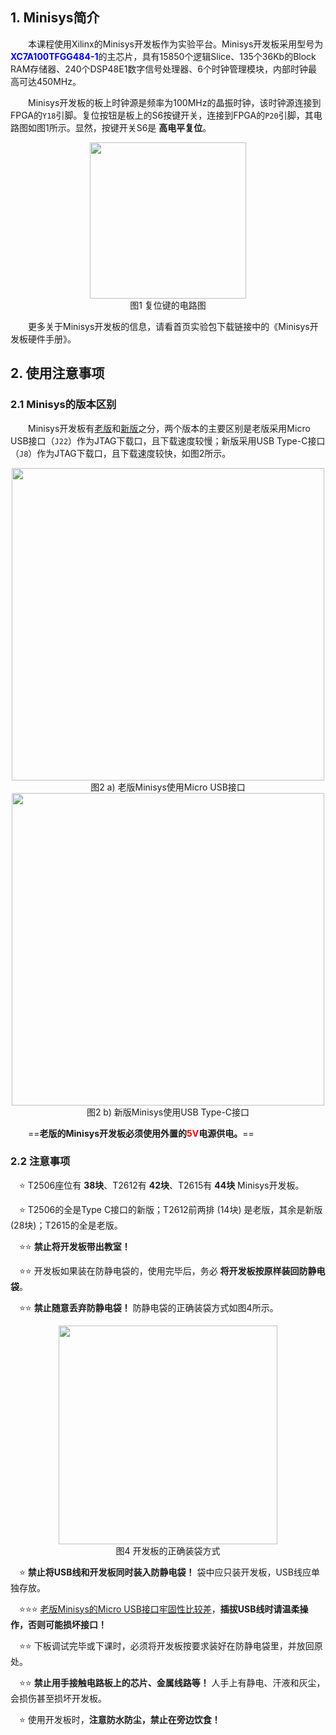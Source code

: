 ## 1. Minisys简介

&emsp;&emsp;本课程使用Xilinx的Minisys开发板作为实验平台。Minisys开发板采用型号为<font color = blue>**XC7A100TFGG484-1**</font>的主芯片，具有15850个逻辑Slice、135个36Kb的Block RAM存储器、240个DSP48E1数字信号处理器、6个时钟管理模块，内部时钟最高可达450MHz。

&emsp;&emsp;Minisys开发板的板上时钟源是频率为100MHz的晶振时钟，该时钟源连接到FPGA的`Y18`引脚。复位按钮是板上的S6按键开关，连接到FPGA的`P20`引脚，其电路图如图1所示。显然，按键开关S6是 **高电平复位**。

<center><img src = "../assets/b-1.png" width = 250></center>
<center>图1 复位键的电路图</center>

&emsp;&emsp;更多关于Minisys开发板的信息，请看首页实验包下载链接中的《Minisys开发板硬件手册》。

## 2. 使用注意事项

### 2.1 Minisys的版本区别

&emsp;&emsp;Minisys开发板有<u>老版</u>和<u>新版</u>之分，两个版本的主要区别是老版采用Micro USB接口（`J22`）作为JTAG下载口，且下载速度较慢；新版采用USB Type-C接口（`J8`）作为JTAG下载口，且下载速度较快，如图2所示。

<center><img src = "../assets/b-2a.png" width = 500></center>
<center>图2 a) 老版Minisys使用Micro USB接口</center>

<center><img src = "../assets/b-2b.png" width = 500></center>
<center>图2 b) 新版Minisys使用USB Type-C接口</center>

&emsp;&emsp;==**老版的Minisys开发板必须使用外置的<font color = red>5V</font>电源供电。**==

<!-- &emsp;&emsp;新版可以通过电源开关旁边的跳线帽`PWR_SLC`选择供电方式 —— 当跳线帽接到上方的“USB”处，则使用USB供电；当跳线帽接到下方的“J10_IN”处，则使用独立的5V电源供电，如图3所示。

<center><img src = "../assets/b-3.png" width = 350></center>
<center>图3 跳线帽选择供电方式</center>

!!! warning "注意！ :loudspeaker:"
    &emsp;&emsp;（1）老版和新版的电源电压虽然都是5V，但二者的电源接口物理规格不同，**禁止混用电源适配器**。  
    &emsp;&emsp;（2）对于课程实验，一般使用USB供电即可。  
    &emsp;&emsp;（3）跳线帽很小，容易丢失。**非必要时，禁止拔出跳线帽！**  
    &emsp;&emsp;（4）更换供电方式时，需<u>先将Minisys开发板放置在干净整洁无杂物的台面上</u>，防止因意外丢失跳线帽，或使跳  
    &emsp;&emsp;线帽跌落地面沾上灰尘从而污染开发板。 -->

### 2.2 注意事项

&emsp;:star: T2506座位有 **38块**、T2612有 **42块**、T2615有 **44块** Minisys开发板。

&emsp;:star: T2506的全是Type C接口的新版；T2612前两排 (14块) 是老版，其余是新版 (28块)；T2615的全是老版。

&emsp;:star::star: **禁止将开发板带出教室！**

&emsp;:star::star: 开发板如果装在防静电袋的，使用完毕后，务必 **将开发板按原样装回防静电袋**。

&emsp;:star::star: **禁止随意丢弃防静电袋！** 防静电袋的正确装袋方式如图4所示。

<center><img src = "../assets/b-4.png" width = 350></center>
<center>图4 开发板的正确装袋方式</center>

&emsp;:star: **禁止将USB线和开发板同时装入防静电袋！** 袋中应只装开发板，USB线应单独存放。

<!-- &emsp;:star::star: 对于T2507和T2608，请 **将电源适配器和USB线单独放在** 大纸箱旁边的 **小纸箱**！ -->

&emsp;:star::star::star: <u>老版Minisys的Micro USB接口牢固性比较差</u>，**插拔USB线时请温柔操作，否则可能损坏接口！**

<!-- &emsp;:star::star: 将开发板放回大纸箱时，**严禁将开发板堆叠！** 堆叠容易损坏开发板上的元器件。 -->

<!-- &emsp;:star::star: 将开发板放回大纸箱时，不管有无防静电袋，都应当 **将有拨码开关的一边朝下，竖立放置**，如图5所示。 -->

<!-- <center><img src = "../assets/b-5.png" width = 350></center>
<center>图5 开发板放置时，拨码开关一侧朝下，竖立放置</center> -->

&emsp;:star::star: 下板调试完毕或下课时，必须将开发板按要求装好在防静电袋里，并放回原处。

&emsp;:star::star: **禁止用手接触电路板上的芯片、金属线路等！** 人手上有静电、汗液和灰尘，会损伤甚至损坏开发板。

&emsp;:star: 使用开发板时，**注意防水防尘，禁止在旁边饮食！**
